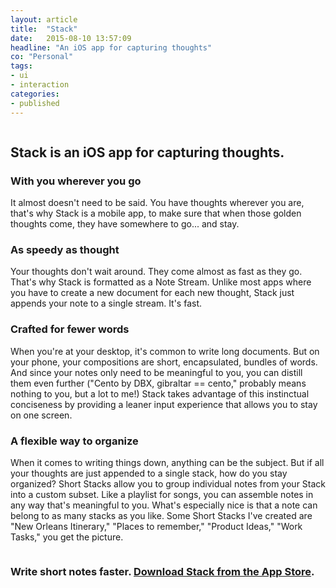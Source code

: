 ```yaml
---
layout: article
title:  "Stack"
date:   2015-08-10 13:57:09
headline: "An iOS app for capturing thoughts"
co: "Personal"
tags:
- ui
- interaction
categories:
- published
---
```


<figure>
<img class="lazy" data-original="{{edchao.github.io}}/assets/img_stack.jpg" />
</figure>


<!--more-->



## <strong>Stack</strong> is an iOS app for capturing thoughts.


### With you wherever you go
It almost doesn't need to be said. You have thoughts wherever you are, that's why Stack is a mobile app, to make sure that when those golden thoughts come, they have somewhere to go... and stay.

### As speedy as thought
Your thoughts don't wait around.  They come almost as fast as they go.  That's why Stack is formatted as a Note Stream.  Unlike most apps where you have to create a new document for each new thought, Stack just appends your note to a single stream. It's fast.

### Crafted for fewer words
When you're at your desktop, it's common to write long documents.  But on your phone, your compositions are short, encapsulated, bundles of words.  And since your notes only need to be meaningful to you, you can distill them even further ("Cento by DBX, gibraltar == cento," probably means nothing to you, but a lot to me!) Stack takes advantage of this instinctual conciseness by providing a leaner input experience that allows you to stay on one screen.

### A flexible way to organize
When it comes to writing things down, anything can be the subject.  But if all your thoughts are just appended to a single stack, how do you stay organized?  Short Stacks allow you to group individual notes from your Stack into a custom subset. Like a playlist for songs, you can assemble notes in any way that's meaningful to you. What's especially nice is that a note can belong to as many stacks as you like. Some Short Stacks I've created are "New Orleans Itinerary," "Places to remember," "Product Ideas," "Work Tasks," you get the picture.


<figure>
<img class="lazy" data-original="{{edchao.github.io}}/assets/img_shortstacks.png" />
</figure>

### Write short notes faster. <a href="https://itunes.apple.com/us/app/stack-note-stream/id1018692435?mt=8">Download Stack from the App Store</a>.
